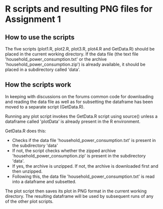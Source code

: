 # R scripts and resulting PNG files for Assignment 1

## How to use the scripts
The five scripts (plot1.R, plot2.R, plot3.R, plot4.R and GetData.R) should be
placed in the current working directory. 
If the data file (the text file 'household_power_consumption.txt' or the archive 
'household_power_consumption.zip') is already available, it should be placed in
a subdirectory called 'data'.

## How the scripts work
In keeping with discussions on the forums common code for downloading and reading 
the data file as well as for subsetting the dataframe has been moved to a separate script 
(GetData.R).

Running any plot script invokes the GetData.R script using source() unless a dataframe
called 'plotData' is already present in the R environment. 

GetData.R does this:

* Checks if the data file 'household_power_consumption.txt' is present in the subdirectory 'data'
* If not, the script checks whether the zipped archive 'household_power_consumption.zip' is present 
in the subdirectory 'data'. 
* If yes, the archive is unzipped. If not, the archive is downloaded first and then unzipped.
* Following this, the data file 'household_power_consumption.txt' is read into a dataframe and subsetted.

The plot script then saves its plot in PNG format in the current working directory. 
The resulting dataframe will be used by subsequent runs of any of the other plot scripts. 